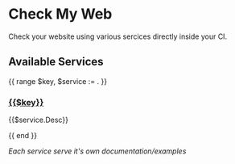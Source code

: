 # Check My Web

Check your website using various sercices directly inside your CI.

## Available Services

{{ range $key, $service := . }}
### [{{$key}}](service/{{$key}})

{{$service.Desc}}

{{ end }}

_Each service serve it's own documentation/examples_
